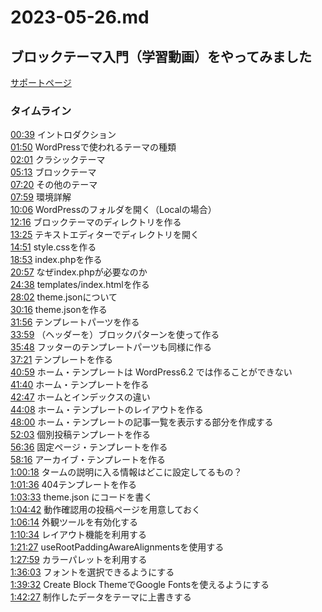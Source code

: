 # 2023-05-26.md

ブロックテーマ入門（学習動画）をやってみました
-

[サポートページ](https://www.youtube.com/redirect?event=video_description&redir_token=QUFFLUhqbFZEWlVtWHJkNVRpTkt5dm9WQUVadU4xcHBPZ3xBQ3Jtc0tsV2R2UEpGV0h2MTRPYUhNenZjR0FweHRaNUJqRVZ4NWRQLWpXTHY0Q05NZ3psYkw3QzFvQlFGc0VieGNkb2VMUldtaVJaOFEwYUFyRXNkNjkwOFJUd2pIeFpCX014UDdBT2Z0MVNWcDBVeExVcnoxWQ&q=https%3A%2F%2Fhook-wp.com%2Finfo%2Flearn%2Fintroduction-block-theme-with-low-code&v=SSTF--RhicQ)

### タイムライン
[00:39](https://www.youtube.com/watch?v=SSTF--RhicQ&t=39s) イントロダクション  
[01:50](https://www.youtube.com/watch?v=SSTF--RhicQ&t=110s) WordPressで使われるテーマの種類  
[02:01](https://www.youtube.com/watch?v=SSTF--RhicQ&t=121s) クラシックテーマ  
[05:13](https://www.youtube.com/watch?v=SSTF--RhicQ&t=313s) ブロックテーマ  
[07:20](https://www.youtube.com/watch?v=SSTF--RhicQ&t=440s) その他のテーマ  
[07:59](https://www.youtube.com/watch?v=SSTF--RhicQ&t=479s) 環境詳解  
[10:06](https://www.youtube.com/watch?v=SSTF--RhicQ&t=606s) WordPressのフォルダを開く（Localの場合）  
[12:16](https://www.youtube.com/watch?v=SSTF--RhicQ&t=736s) ブロックテーマのディレクトリを作る  
[13:25](https://www.youtube.com/watch?v=SSTF--RhicQ&t=805s) テキストエディターでディレクトリを開く  
[14:51](https://www.youtube.com/watch?v=SSTF--RhicQ&t=891s) style.cssを作る  
[18:53](https://www.youtube.com/watch?v=SSTF--RhicQ&t=1133s) index.phpを作る  
[20:57](https://www.youtube.com/watch?v=SSTF--RhicQ&t=1257s) なぜindex.phpが必要なのか  
[24:38](https://www.youtube.com/watch?v=SSTF--RhicQ&t=1478s) templates/index.htmlを作る  
[28:02](https://www.youtube.com/watch?v=SSTF--RhicQ&t=1682s) theme.jsonについて  
[30:16](https://www.youtube.com/watch?v=SSTF--RhicQ&t=1816s) theme.jsonを作る  
[31:56](https://www.youtube.com/watch?v=SSTF--RhicQ&t=1916s) テンプレートパーツを作る  
[33:59](https://www.youtube.com/watch?v=SSTF--RhicQ&t=2039s) （ヘッダーを）ブロックパターンを使って作る  
[35:48](https://www.youtube.com/watch?v=SSTF--RhicQ&t=2148s) フッターのテンプレートパーツも同様に作る  
[37:21](https://www.youtube.com/watch?v=SSTF--RhicQ&t=2241s) テンプレートを作る  
[40:59](https://www.youtube.com/watch?v=SSTF--RhicQ&t=2459s) ホーム・テンプレートは WordPress6.2 では作ることができない  
[41:40](https://www.youtube.com/watch?v=SSTF--RhicQ&t=2500s) ホーム・テンプレートを作る  
[42:47](https://www.youtube.com/watch?v=SSTF--RhicQ&t=2567s) ホームとインデックスの違い  
[44:08](https://www.youtube.com/watch?v=SSTF--RhicQ&t=2567s) ホーム・テンプレートのレイアウトを作る  
[48:00](https://www.youtube.com/watch?v=SSTF--RhicQ&t=2880s) ホーム・テンプレートの記事一覧を表示する部分を作成する  
[52:03](https://www.youtube.com/watch?v=SSTF--RhicQ&t=3123s) 個別投稿テンプレートを作る  
[56:36](https://www.youtube.com/watch?v=SSTF--RhicQ&t=3396s) 固定ページ・テンプレートを作る  
[58:16](https://www.youtube.com/watch?v=SSTF--RhicQ&t=3496s) アーカイブ・テンプレートを作る  
[1:00:18](https://www.youtube.com/watch?v=SSTF--RhicQ&t=3618s) タームの説明に入る情報はどこに設定してるもの？  
[1:01:36](https://www.youtube.com/watch?v=SSTF--RhicQ&t=3696s) 404テンプレートを作る  
[1:03:33](https://www.youtube.com/watch?v=SSTF--RhicQ&t=3813s) theme.json にコードを書く  
[1:04:42](https://www.youtube.com/watch?v=SSTF--RhicQ&t=3882s) 動作確認用の投稿ページを用意しておく  
[1:06:14](https://www.youtube.com/watch?v=SSTF--RhicQ&t=3974s) 外観ツールを有効化する  
[1:10:34](https://www.youtube.com/watch?v=SSTF--RhicQ&t=4234s) レイアウト機能を利用する  
[1:21:27](https://www.youtube.com/watch?v=SSTF--RhicQ&t=4887s) useRootPaddingAwareAlignmentsを使用する  
[1:27:59](https://www.youtube.com/watch?v=SSTF--RhicQ&t=5279s) カラーパレットを利用する  
[1:36:03](https://www.youtube.com/watch?v=SSTF--RhicQ&t=5763s) フォントを選択できるようにする  
[1:39:32](https://www.youtube.com/watch?v=SSTF--RhicQ&t=5972s) Create Block ThemeでGoogle Fontsを使えるようにする  
[1:42:27](https://www.youtube.com/watch?v=SSTF--RhicQ&t=6147s) 制作したデータをテーマに上書きする  

